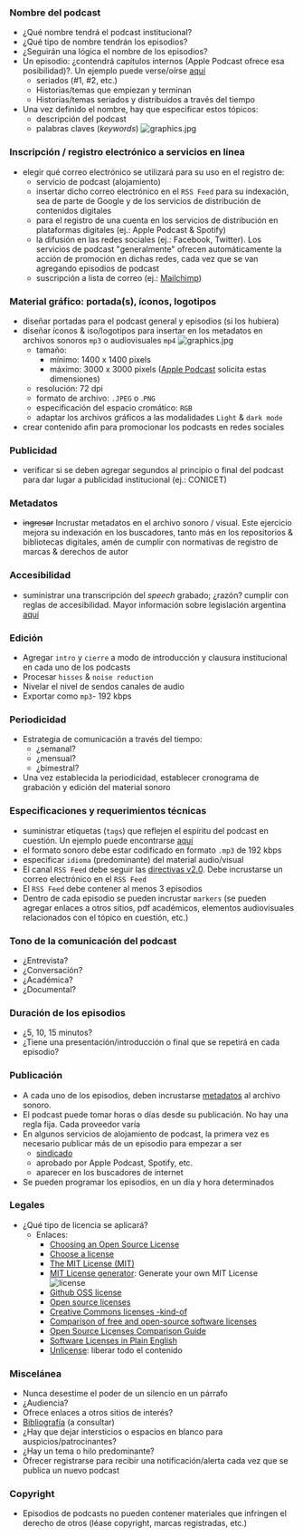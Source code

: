 ### Nombre del podcast
* ¿Qué nombre tendrá el podcast institucional?
* ¿Qué tipo de nombre tendrán los episodios?
* ¿Seguirán una lógica el nombre de los episodios?
* Un episodio: ¿contendrá capítulos internos (Apple Podcast ofrece esa posibilidad)?. Un ejemplo puede verse/oírse [aquí](https://rework.fm/apps-without-code/)
	- seriados (#1, #2, etc.)
	- Historias/temas que empiezan y terminan
	- Historias/temas seriados y distribuidos a través del tiempo
* Una vez definido el nombre, hay que especificar estos tópicos:
	- descripción del podcast
	- palabras claves (_keywords_)
	![graphics.jpg](https://bitbucket.org/repo/48bkkAE/images/4011034328-disruptive.jpg)
### Inscripción / registro electrónico a servicios en línea
* elegir qué correo electrónico se utilizará para su uso en el registro de:
	- servicio de podcast (alojamiento)
	- insertar dicho correo electrónico en el `RSS Feed` para su indexación, sea de parte de Google y de los servicios de distribución de contenidos digitales
	- para el registro de una cuenta en los servicios de distribución en plataformas digitales (ej.: Apple Podcast & Spotify)
	- la difusión en las redes sociales (ej.: Facebook, Twitter). Los servicios de podcast "generalmente" ofrecen automáticamente la acción de promoción en dichas redes, cada vez que se van agregando episodios de podcast
	- suscripción a lista de correo (ej.: [Mailchimp](https://mailchimp.com/))

### Material gráfico: portada(s), íconos, logotipos
* diseñar portadas para el podcast general y episodios (si los hubiera)
* diseñar íconos & iso/logotipos para insertar en los metadatos en archivos sonoros `mp3` o audiovisuales `mp4`
![graphics.jpg](https://bitbucket.org/repo/48bkkAE/images/523479302-podcast_producer.jpg)
	- tamaño: 
		* mínimo: 1400 x 1400 pixels
		* máximo: 3000 x 3000 pixels ([Apple Podcast](https://help.apple.com/itc/podcasts_connect/#/itc1723472cb) solicita estas dimensiones)
	- resolución: 72 dpi
	- formato de archivo: `.JPEG` o .`PNG`
    - especificación del espacio cromático: `RGB`
	- adaptar los archivos gráficos a las modalidades `Light` & `dark mode`
* crear contenido afin para promocionar los podcasts en redes sociales
	
### Publicidad
* verificar si se deben agregar segundos al principio o final del podcast para dar lugar a publicidad institucional (ej.: CONICET)

### Metadatos
* ~~ingresar~~ Incrustar metadatos en el archivo sonoro / visual. Este ejercicio mejora su indexación en los buscadores, tanto más en los repositorios & bibliotecas digitales, amén de cumplir con normativas de registro de marcas & derechos de autor 

### Accesibilidad
* suministrar una transcripción del _speech_ grabado; ¿razón? cumplir con reglas de accesibilidad. Mayor información sobre legislación argentina [aquí](https://www.argentina.gob.ar/justicia/derechofacil/leysimple/accesibilidad-paginas-internet)

### Edición
* Agregar `intro` y `cierre` a modo de introducción y clausura institucional en cada uno de los podcasts
* Procesar `hisses` & `noise reduction`
* Nivelar el nivel de sendos canales de audio
* Exportar como `mp3`- 192 kbps

### Periodicidad
* Estrategia de comunicación a través del tiempo: 
	- ¿semanal?
	- ¿mensual?
	- ¿bimestral?
* Una vez establecida la periodicidad, establecer cronograma de grabación y  edición del material sonoro  

### Especificaciones y requerimientos técnicas
* suministrar etiquetas (`tags`) que reflejen el espíritu del podcast en cuestión. Un ejemplo puede encontrarse [aquí](https://soundcloud.com/wyssinstitute/sets/disruptive)
* el formato sonoro debe estar codificado en formato `.mp3` de 192 kbps
* especificar `idioma` (predominante) del material audio/visual
* El canal `RSS Feed` debe seguir las [directivas v2.0](https://validator.w3.org/feed/docs/rss2.html). Debe incrustarse un correo electrónico en el `RSS Feed`
* El `RSS Feed` debe contener al menos 3 episodios
* Dentro de cada episodio se pueden incrustar `markers` (se pueden agregar enlaces a otros sitios, pdf académicos, elementos audiovisuales relacionados con el tópico en cuestión, etc.)

### Tono de la comunicación del podcast
* ¿Entrevista?
* ¿Conversación?
* ¿Académica?
* ¿Documental?

### Duración de los episodios
* ¿5, 10, 15 minutos?
* ¿Tiene una presentación/introducción o final que se repetirá en cada episodio?

### Publicación
* A cada uno de los episodios, deben incrustarse [metadatos](https://bitbucket.org/imhicihu/auvisual/src/master/Metadata.md) al archivo sonoro.
* El podcast puede tomar horas o días desde su publicación. No hay una regla fija. Cada proveedor varía
* En algunos servicios de alojamiento de podcast, la primera vez es necesario publicar más de un episodio para empezar a ser
	- [sindicado](https://www.monmagan.com/creadores/sindicacion-contenidos/)
	- aprobado por Apple Podcast, Spotify, etc.
	- aparecer en los buscadores de internet
* Se pueden programar los episodios, en un día y hora determinados
### Legales
* ¿Qué tipo de licencia se aplicará?
	- Enlaces:
		- [Choosing an Open Source License](https://blog.github.com/2013-07-15-choosing-an-open-source-license)
	 	- [Choose a license](https://choosealicense.com)
	 	- [The MIT License (MIT)](https://mit-license.org/)
	 	- [MIT License generator](https://www.richie-bendall.ml/mit-license-generator/): Generate your own MIT License
	   ![license](https://bitbucket.org/repo/ekyaeEE/images/1238371074-appendix.png)
	 	- [Github OSS license](https://github.com/github/choosealicense.com)
	 	- [Open source licenses](https://opensource.org/licenses)
	 	- [Creative Commons licenses -kind-of](https://creativecommons.org/choose)
	 	- [Comparison of free and open-source software licenses](https://en.wikipedia.org/wiki/Comparison_of_free_and_open-source_software_licenses)
	 	- [Open Source Licenses Comparison Guide](https://itsfoss.com/open-source-licenses-explained)
	 	- [Software Licenses in Plain English](https://tldrlegal.com)
	 	- [Unlicense](https://unlicense.org/): liberar todo el contenido

### Miscelánea
* Nunca desestime el poder de un silencio en un párrafo
* ¿Audiencia?
* Ofrece enlaces a otros sitios de interés?
* [Bibliografía](https://bitbucket.org/imhicihu/auvisual/src/master/Bibliography.md) (a consultar)
* ¿Hay que dejar intersticios o espacios en blanco para auspicios/patrocinantes?
* ¿Hay un tema o hilo predominante?
* Ofrecer registrarse para recibir una notificación/alerta cada vez que se publica un nuevo podcast

### Copyright
* Episodios de podcasts no pueden contener materiales que infringen el derecho de otros (léase copyright, marcas registradas, etc.)